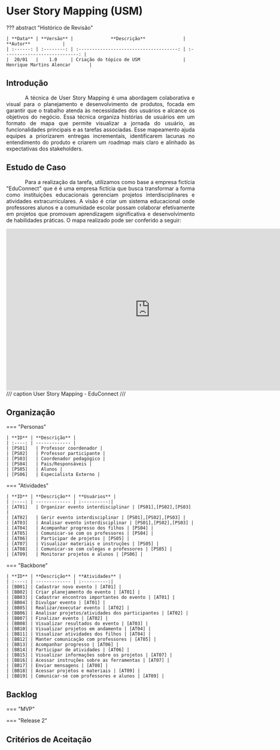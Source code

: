 # **User Story Mapping (USM)**

??? abstract "Histórico de Revisão"

    | **Data** | **Versão** |              **Descrição**              |           **Autor**            |
    | :------: | :--------: | :-------------------------------------: | :----------------------------: |
    |  20/01   |    1.0     | Criação do tópico de USM                | Henrique Martins Alencar       |

## **Introdução**

<p style="text-indent: 50px;text-align: justify;">
A técnica de User Story Mapping é uma abordagem colaborativa e visual para o planejamento e desenvolvimento de produtos, focada em garantir que o trabalho atenda às necessidades dos usuários e alcance os objetivos do negócio. Essa técnica organiza histórias de usuários em um formato de mapa que permite visualizar a jornada do usuário, as funcionalidades principais e as tarefas associadas. Esse mapeamento ajuda equipes a priorizarem entregas incrementais, identificarem lacunas no entendimento do produto e criarem um roadmap mais claro e alinhado às expectativas dos stakeholders. </p>

## **Estudo de Caso**

<p style="text-indent: 50px;text-align: justify;">
Para a realização da tarefa, utilizamos como base a empresa fictícia "EduConnect" que é é uma empresa fictícia que busca transformar a forma como instituições 
educacionais gerenciam projetos interdisciplinares e atividades extracurriculares. A visão é criar um sistema educacional onde professores alunos e a comunidade escolar possam colaborar efetivamente em projetos que promovam aprendizagem significativa e desenvolvimento de habilidades práticas. O mapa realizado pode ser conferido a seguir:
</p>

<iframe width="768" height="432" src="https://miro.com/app/embed/uXjVLJ8O_A4=/?pres=1&frameId=3458764613436993404&embedId=734064771361" frameborder="0" scrolling="no" allow="fullscreen; clipboard-read; clipboard-write" allowfullscreen></iframe>
/// caption
User Story Mapping - EduConnect
///

## **Organização**

=== "Personas"

    | **ID** | **Descrição** |
    | :----: | ------------- |
    | [PS01]   | Professor coordenador |
    | [PS02]   | Professor participante |
    | [PS03]   | Coordenador pedagógico |
    | [PS04]   | Pais/Responsáveis |
    | [PS05]   | Alunos |
    | [PS06]   | Especialista Externo |

=== "Atividades"

    | **ID** | **Descrição** | **Usuários** |
    | :----: | ------------- | :----------:|
    | [AT01]   | Organizar evento interdisciplinar | [PS01],[PS02],[PS03] |
    | [AT02]   | Gerir evento interdisciplinar | [PS01],[PS02],[PS03] |
    | [AT03]   | Analisar evento interdisciplinar | [PS01],[PS02],[PS03] |
    | [AT04]   | Acompanhar progresso dos filhos | [PS04] |
    | [AT05]   | Comunicar-se com os professores | [PS04] |
    | [AT06]   | Participar de projetos | [PS05] |
    | [AT07]   | Visualizar materiais e instruções | [PS05] |
    | [AT08]   | Comunicar-se com colegas e professores | [PS05] |
    | [AT09]   | Monitorar projetos e alunos | [PS06] |

=== "Backbone"

    | **ID** | **Descrição** | **Atividades** |
    | :----: | ------------- | :----------:|
    | [BB01] | Cadastrar novo evento | [AT01] |
    | [BB02] | Criar planejamento do evento | [AT01] |
    | [BB03] | Cadastrar encontros importantes do evento | [AT01] |
    | [BB04] | Divulgar evento | [AT01] |
    | [BB05] | Realizar/executar evento | [AT02] |
    | [BB06] | Analisar projetos/atividades dos participantes | [AT02] |
    | [BB07] | Finalizar evento | [AT02] |
    | [BB08] | Visualizar resultados do evento | [AT03] |
    | [BB10] | Visualizar projetos em andamento | [AT04] |
    | [BB11] | Visualizar atividades dos filhos | [AT04] |
    | [BB12] | Manter comunicação com professores | [AT05] |
    | [BB13] | Acompanhar progresso | [AT06] |
    | [BB14] | Participar de atividades | [AT06] |
    | [BB15] | Visualizar informações sobre os projetos | [AT07] |
    | [BB16] | Acessar instruções sobre as ferramentas | [AT07] |
    | [BB17] | Enviar mensagens | [AT08] |
    | [BB18] | Acessar projetos e materiais | [AT09] |
    | [BB19] | Comunicar-se com professores e alunos | [AT09] |

## **Backlog**

=== "MVP"

=== "Release 2"

## **Critérios de Aceitação**